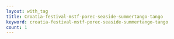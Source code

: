 ```yaml
---
layout: with_tag
title: Croatia-festival-mstf-porec-seaside-summertango-tango
keyword: croatia-festival-mstf-porec-seaside-summertango-tango
count: 1
---
```

